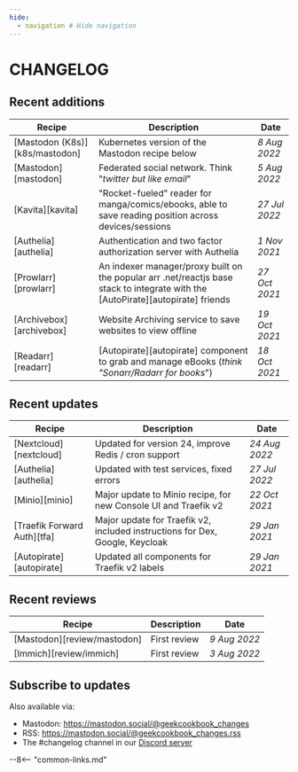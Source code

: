```yaml
---
hide:
  - navigation # Hide navigation
---
```

# CHANGELOG

## Recent additions

Recipe                   | Description                                                                                                                      | Date
-------------------------|----------------------------------------------------------------------------------------------------------------------------------|--------------
[Mastodon (K8s)][k8s/mastodon] | Kubernetes version of the Mastodon recipe below                                                                                  | *8 Aug 2022*
[Mastodon][mastodon]     | Federated social network. Think "*twitter but like email*"                                                                       | *5 Aug 2022*
[Kavita][kavita]         | "Rocket-fueled" reader for manga/comics/ebooks, able to save reading position across devices/sessions                            | *27 Jul 2022*
[Authelia][authelia]     | Authentication and two factor authorization server with Authelia                                                                 | *1 Nov 2021*
[Prowlarr][prowlarr]     | An indexer manager/proxy built on the popular arr .net/reactjs base stack to integrate with the [AutoPirate][autopirate] friends | *27 Oct 2021*
[Archivebox][archivebox] | Website Archiving service to save websites to view offline                                                                       | *19 Oct 2021*
[Readarr][readarr]       | [Autopirate][autopirate] component to grab and manage eBooks (*think "Sonarr/Radarr for books*")                                 | *18 Oct 2021*

## Recent updates

Recipe                      | Description                                                                  | Date
----------------------------|------------------------------------------------------------------------------|--------------
[Nextcloud][nextcloud]      | Updated for version 24, improve Redis / cron support                                   | *24 Aug 2022*
[Authelia][authelia]        | Updated with test services, fixed errors                                     | *27 Jul 2022*
[Minio][minio]              | Major update to Minio recipe, for new Console UI and Traefik v2              | *22 Oct 2021*
[Traefik Forward Auth][tfa] | Major update for Traefik v2, included instructions for Dex, Google, Keycloak | *29 Jan 2021*
[Autopirate][autopirate]    | Updated all components for Traefik v2 labels                                 | *29 Jan 2021*

## Recent reviews

Recipe                  | Description  | Date
------------------------|--------------|-------------
[Mastodon][review/mastodon] | First review | *9 Aug 2022*
[Immich][review/immich] | First review | *3 Aug 2022*

## Subscribe to updates

<div class="rm-area-subscribe-to-recipe"></div>

Also available via:

* Mastodon: <https://mastodon.social/@geekcookbook_changes>
* RSS: <https://mastodon.social/@geekcookbook_changes.rss>
* The #changelog channel in our [Discord server](http://chat.funkypenguin.co.nz)

--8<-- "common-links.md"
